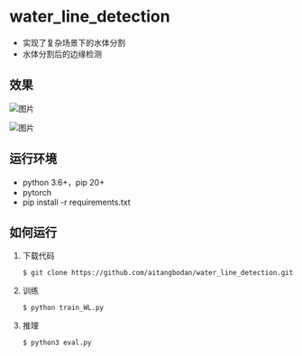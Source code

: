 # water_line_detection
- 实现了复杂场景下的水体分割
- 水体分割后的边缘检测

## 效果
![图片](https://github.com/aitangbodan/water_line_detection/assets/54161139/728e132c-847d-473a-a58c-71f71cf0d18f)

![图片](https://github.com/aitangbodan/water_line_detection/assets/54161139/06ef2565-693c-4a8e-9027-d463a68f428e)

## 运行环境

- python 3.6+，pip 20+
- pytorch
- pip install -r requirements.txt


## 如何运行

1. 下载代码

    ```
    $ git clone https://github.com/aitangbodan/water_line_detection.git
    ```
2. 训练

    ```
    $ python train_WL.py
    ```

3. 推理

    ```
    $ python3 eval.py
    ```

